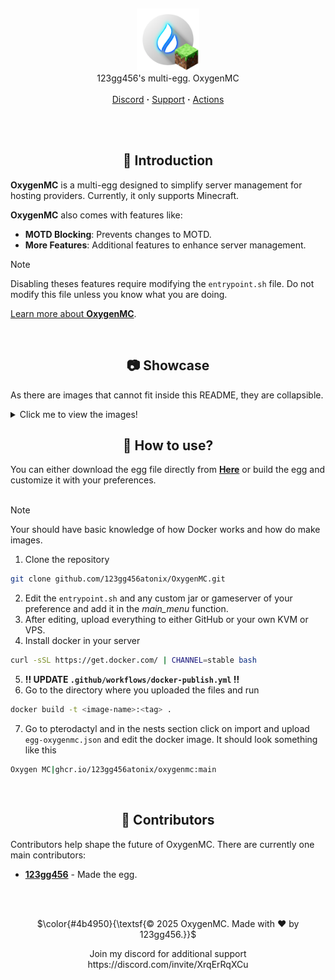 <br/><p align="center">
  <picture>
    <img alt="oxygenmc" src="https://github.com/123gg456atonix/OxygenMC/blob/main/oxygenmc.png?raw=true" height="100">
  </picture>
  <br/>
  123gg456's multi-egg. OxygenMC
  <br/><br/>
  <a href="https://discord.gg/yJScqZsQgV">Discord</a> <b>·</b>
  <a href="https://github.com/123gg456atonix/OxygenMC/issues">Support</a> <b>·</b>
  <a href="https://github.com/123gg456atonix/OxygenMC/actions">Actions</a><br><br>
</p>


<!-- Introduction -->
<br/><h2 align="center">🧩 Introduction</h2>

**OxygenMC** is a multi-egg designed to simplify server management for hosting providers. Currently, it only supports Minecraft.

**OxygenMC** also comes with features like:
- **MOTD Blocking**: Prevents changes to MOTD.
- **More Features**: Additional features to enhance server management.

> [!NOTE]  
> Disabling theses features require modifying the `entrypoint.sh` file. Do not modify this file unless you know what you are doing.

[Learn more about **OxygenMC**](https://discord.gg/yJScqZsQgV).

<!-- Showcase -->
<br/><h2 align="center">📷 Showcase</h2>

As there are images that cannot fit inside this README, they are collapsible.
<details>
  <summary>Click me to view the images!</summary>

> ### 🖥️ Main Menu
> <img width="1440" height="900" alt="image" src="https://github.com/user-attachments/assets/90f25438-7f8c-4fe1-bf3c-1ac605f5a1b8" />

</details>

<h2 align="center">📛 How to use?</h2>

You can either download the egg file directly from [**Here**](https://github.com/123gg456atonix/OxygenMC.git) or build the egg and customize it with your preferences.
<br></br>

> [!NOTE]
> Your should have basic knowledge of how Docker works and how do make images.

1. Clone the repository
```bash
git clone github.com/123gg456atonix/OxygenMC.git
```
2. Edit the `entrypoint.sh` and any custom jar or gameserver of your preference and add it in the *main_menu* function.
3. After editing, upload everything to either GitHub or your own KVM or VPS.
4. Install docker in your server
```bash
curl -sSL https://get.docker.com/ | CHANNEL=stable bash
```
5. **!! UPDATE `.github/workflows/docker-publish.yml` !!**
6. Go to the directory where you uploaded the files and run
```bash
docker build -t <image-name>:<tag> .
```
7. Go to pterodactyl and in the nests section click on import and upload `egg-oxygenmc.json` and edit the docker image. It should look something like this
```bash
Oxygen MC|ghcr.io/123gg456atonix/oxygenmc:main
```


<br/><h2 align="center">👥 Contributors</h2>

Contributors help shape the future of OxygenMC. There are currently one main contributors:

- [**123gg456**](https://github.com/123gg456atonix) - Made the egg.

<br/><br/>
<p align="center">
  $\color{#4b4950}{\textsf{© 2025 OxygenMC. Made with ❤️ by 123gg456.}}$
</p>
<p align="center">
Join my discord for additional support https://discord.com/invite/XrqErRqXCu
</p>
